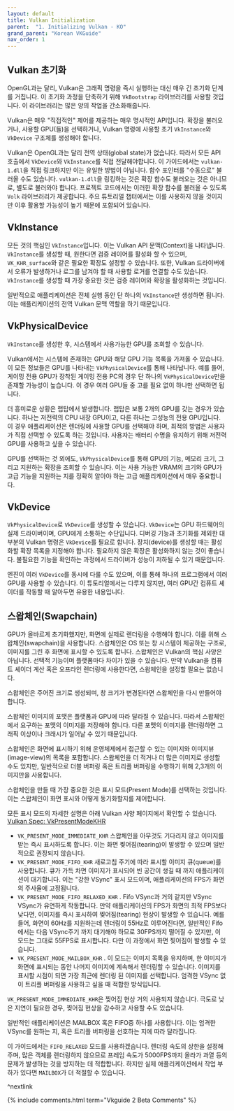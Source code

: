 ```yaml
---
layout: default
title: Vulkan Initialization
parent:  "1. Initializing Vulkan - KO"
grand_parent: "Korean VKGuide"
nav_order: 1
---
```



## Vulkan 초기화
OpenGL과는 달리, Vulkan은 그래픽 명령을 즉시 실행하는 대신 매우 긴 초기화 단계를 거칩니다. 이 초기화 과정을 단축하기 위해 `VkBootstrap` 라이브러리를 사용할 것입니다. 이 라이브러리는 많은 양의 작업을 간소화해줍니다.

Vulkan은 매우 "직접적인" 제어를 제공하는 매우 명시적인 API입니다. 확장을 불러오거나, 사용할 GPU(들)을 선택하거나, Vulkan 명령에 사용할 초기 `VkInstance`와 `VkDevice` 구조체를 생성해야 합니다.

Vulkan은 OpenGL과는 달리 전역 상태(global state)가 없습니다. 따라서 모든 API 호출에서 `VkDevice`와 `VkInstance`를 직접 전달해야합니다. 이 가이드에서는 `vulkan-1.dll`을 직접 링크하지만 이는 유일한 방법이 아닙니다. 함수 포인터를 "수동으로" 불러올 수도 있습니다. `vulkan-1.dll`을 링킹하는 것은 확장 함수도 불러오는 것은 아니므로, 별도로 불러와야 합니다. 프로젝트 코드에서는 이러한 확장 함수를 불러올 수 있도록 `Volk` 라이브러리가 제공합니다. 주요 튜토리얼 챕터에서는 이를 사용하지 않을 것이지만 이후 활용할 가능성이 높기 때문에 포함되어 있습니다.

## VkInstance
모든 것의 핵심인 `VkInstance`입니다. 이는 Vulkan API 문맥(Context)을 나타냅니다. `VkInstance`를 생성할 때, 원한다면 검증 레이어를 활성화 할 수 있으며, `VK_KHR_surface`와 같은 필요한 확장도 설정할 수 있습니다. 또한, Vulkan 드라이버에서 오류가 발생하거나 로그를 남겨야 할 때 사용할 로거를 연결할 수도 있습니다. `VkInstance`를 생성할 때 가장 중요한 것은 검증 레이어와 확장을 활성화하는 것입니다.

일반적으로 애플리케이션은 전체 실행 동안 단 하나의 `VkInstance`만 생성하면 됩니다. 이는 애플리케이션의 전역 Vulkan 문맥 역할을 하기 때문입니다.

## VkPhysicalDevice
`VkInstance`를 생성한 후, 시스템에서 사용가능한 GPU를 조회할 수 있습니다.

Vulkan에서는 시스템에 존재하는 GPU와 해당 GPU 기능 목록을 가져올 수 있습니다. 이 모든 정보들은 GPU를 나타내는 `VkPhysicalDevice`를 통해 나타납니다. 예를 들어, 게이밍 전용 GPU가 장착된 게이밍 전용 PC의 경우 단 하나의 `VkPhysicalDevice`만을 존재할 가능성이 높습니다. 이 경우 여러 GPU들 중 고를 필요 없이 하나만 선택하면 됩니다.

더 흥미로운 상황은 랩탑에서 발생합니다. 랩탑은 보통 2개의 GPU를 갖는 경우가 있습니다. 하나는 저전력의 CPU 내장 GPU이고, 다른 하나는 고성능의 전용 GPU입니다. 이 경우 애플리케이션은 렌더링에 사용할 GPU를 선택해야 하며, 최적의 방법은 사용자가 직접 선택할 수 있도록 하는 것입니다. 사용자는 배터리 수명을 유지하기 위해 저전력 GPU를 사용하고 싶을 수 있습니다.

GPU를 선택하는 것 외에도, `VkPhysicalDevice`를 통해 GPU의 기능, 메모리 크기, 그리고 지원하는 확장을 조회할 수 있습니다. 이는 사용 가능한 VRAM의 크기와 GPU가 고급 기능을 지원하는 지를 정확히 알아야 하는 고급 애플리케이션에서 매우 중요합니다.

## VkDevice
`VkPhysicalDevice`로 `VkDevice`를 생성할 수 있습니다. `VkDevice`는 GPU 하드웨어의 실제 드라이버이며, GPU에게 소통하는 수단입니다. 디버깅 기능과 초기화를 제외한 대부분의 Vulkan 명령은 `VkDevice`를 필요로 합니다. 장치(device)를 생성할 때는 활성화할 확장 목록을 지정해야 합니다. 필요하지 않은 확장은 활성화하지 않는 것이 좋습니다. 불필요한 기능을 확인하는 과정에서 드라이버가 성능이 저하될 수 있기 때문입니다.

엔진이 여러 `VkDevice`를 동시에 다룰 수도 있으며, 이를 통해 하나의 프로그램에서 여러 GPU를 사용할 수 있습니다. 이 튜토리얼에서는 다루지 않지만, 여러 GPU간 컴퓨트 셰이더를 작동할 때 알아두면 유용한 내용입니다.

## 스왑체인(Swapchain)
GPU가 올바르게 초기화했지만, 화면에 실제로 렌더링을 수행해야 합니다. 이를 위해 스왑체인(swapchain)을 사용합니다. 스왑체인은 OS 또는 창 시스템이 제공하는 구조로, 이미지를 그린 후 화면에 표시할 수 있도록 합니다. 스왑체인은 Vulkan의 핵심 사양은 아닙니다. 선택적 기능이며 플랫폼마다 차이가 있을 수 있습니다. 만약 Vulkan을 컴퓨트 셰이더 계산 혹은 오프라인 렌더링에 사용한다면, 스왑체인을 설정할 필요는 없습니다.

스왑체인은 주어진 크기로 생성되며, 창 크기가 변경된다면 스왑체인을 다시 만들어야 합니다.

스왑체인 이미지의 포맷은 플랫폼과 GPU에 따라 달라질 수 있습니다. 따라서 스왑체인에서 요구하는 포맷의 이미지를 저장해야 합니다. 다른 포맷의 이미지를 렌더링하면 그래픽 이상이나 크래시가 일어날 수 있기 때문입니다.

스왑체인은 화면에 표시하기 위해 운영체제에서 접근할 수 있는 이미지와 이미지뷰(image-view)의 목록을 포함합니다. 스왑체인을 더 적거나 더 많은 이미지로 생성할 수도 있지만, 일반적으로 더블 버퍼링 혹은 트리플 버퍼링을 수행하기 위해 2,3개의 이미지만을 사용합니다.

스왑체인을 만들 때 가장 중요한 것은 표시 모드(Present Mode)를 선택하는 것입니다. 이는 스왑체인이 화면 표시와 어떻게 동기화할지를 제어합니다.

모든 표시 모드의 자세한 설명은 아래 Vulkan 사양 페이지에서 확인할 수 있습니다. [Vulkan Spec: VkPresentModeKHR](https://registry.khronos.org/vulkan/specs/1.3-extensions/html/chap34.html#VkPresentModeKHR)


- `VK_PRESENT_MODE_IMMEDIATE_KHR` 스왑체인을 아무것도 기다리지 않고 이미지를 받는 즉시 표시하도록 합니다. 이는 화면 찢어짐(tearing)이 발생할 수 있으며 일반적으로 권장되지 않습니다.
- `VK_PRESENT_MODE_FIFO_KHR` 새로고침 주기에 따라 표시할 이미지 큐(queue)를 사용합니다. 큐가 가득 차면 이미지가 표시되어 빈 공간이 생길 때 까지 애플리케이션이 대기합니다. 이는 "강한 VSync" 표시 모드이며, 애플리케이션의 FPS가 화면의 주사율에 고정됩니다.
- `VK_PRESENT_MODE_FIFO_RELAXED_KHR` . Fifo VSync과 거의 같지만 VSync VSync가 유연하게 작동합니다. 만약 애플리케이션의 FPS가 화면의 최적 FPS보다 낮다면, 이미지를 즉시 표시하여 찢어짐(tearing) 현상이 발생할 수 있습니다. 예를 들어, 화면이 60Hz를 지원하는데 렌더링이 55Hz로 이루어진다면, 일반적인 Fifo에서는 다음 VSync주기 까지 대기해야 하므로 30FPS까지 떨어질 수 있지만, 이 모드는 그대로 55FPS로 표시합니다. 다만 이 과정에서 화면 찢어짐이 발생할 수 있습니다. 
- `VK_PRESENT_MODE_MAILBOX_KHR` . 이 모드는 이미지 목록을 유지하며, 한 이미지가 화면에 표시되는 동안 나머지 이미지에 계속해서 렌더링할 수 있습니다. 이미지를 표시할 시점이 되면 가장 최근에 렌더링 된 이미지를 선택합니다. 엄격한 VSync 없이 트리플 버퍼링을 사용하고 싶을 때 적합한 방식입니다.

`VK_PRESENT_MODE_IMMEDIATE_KHR`은 찢어짐 현상 거의 사용되지 않습니다. 극도로 낮은 지연이 필요한 경우, 찢어짐 현상을 감수하고 사용할 수도 있습니다.

일반적인 애플리케이션은 MAILBOX 혹은 FIFO중 하나를 사용합니다. 이는 엄격한 VSync를 원하는 지, 혹은 트리플 버퍼링을 선호하는 지에 따라 달라집니다.

이 가이드에서는 `FIFO_RELAXED` 모드를 사용하겠습니다. 렌더링 속도의 상한을 설정해주며, 많은 객체를 렌더링하지 않으므로 프레임 속도가 5000FPS까지 올라가 과열 등의 문제가 발생하는 것을 방지하는 데 적합합니다. 하지만 실제 애플리케이션에서 작업 부하가 있다면 `MAILBOX`가 더 적절할 수 있습니다.

^nextlink

{% include comments.html term="Vkguide 2 Beta Comments" %}
